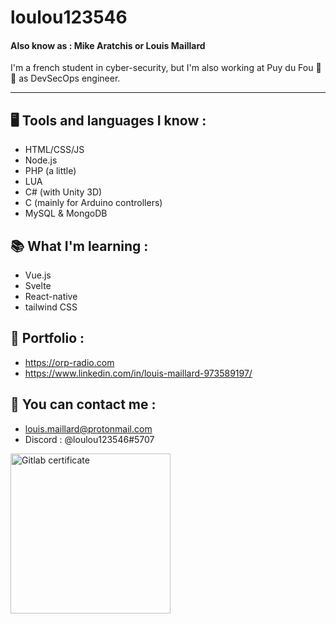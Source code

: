 # loulou123546
#### Also know as : Mike Aratchis or Louis Maillard

I'm a french student in cyber-security, but I'm also working at Puy du Fou 🤺 🐎 as DevSecOps engineer.

---

## 🖥️ Tools and languages I know :
- HTML/CSS/JS
- Node.js
- PHP (a little)
- LUA
- C# (with Unity 3D)
- C (mainly for Arduino controllers)
- MySQL & MongoDB

## 📚 What I'm learning :
- Vue.js
- Svelte
- React-native
- tailwind CSS

## 🚀 Portfolio :
- https://orp-radio.com
- https://www.linkedin.com/in/louis-maillard-973589197/

## 🤙 You can contact me :
- louis.maillard@protonmail.com
- Discord : @loulou123546#5707


<a href="https://badgr.com/public/assertions/sNq6OJpSSMWH3LWSLQVYQQ" target="_blank">
  <img width="256" alt="Gitlab certificate" src="https://media.badgr.com/uploads/badges/assertion-sNq6OJpSSMWH3LWSLQVYQQ.png" />
</a>
